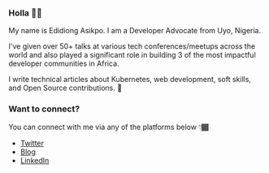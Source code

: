### Holla 👋🏾

My name is Edidiong Asikpo. I am a Developer Advocate from Uyo, Nigeria.

I've given over 50+ talks at various tech conferences/meetups across the world and also played a significant role in building 3 of the most impactful developer communities in Africa.

I write technical articles about Kubernetes, web development, soft skills, and Open Source contributions. 💛

### Want to connect? 

You can connect with me via any of the platforms below 👇🏾
-   [Twitter](https://twitter.com/Didicodes)
-   [Blog](https://edidiongasikpo.com/)
-   [LinkedIn](https://www.linkedin.com/in/edidiong-asikpo)
